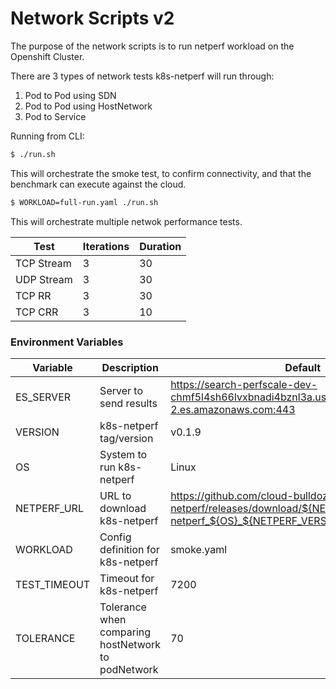 # Network Scripts v2

The purpose of the network scripts is to run netperf workload on the Openshift Cluster.

There are 3 types of network tests k8s-netperf will run through:

1. Pod to Pod using SDN
3. Pod to Pod using HostNetwork 
4. Pod to Service 

Running from CLI:

```sh
$ ./run.sh
```
This will orchestrate the smoke test, to confirm connectivity, and that the benchmark can 
execute against the cloud.

```sh
$ WORKLOAD=full-run.yaml ./run.sh
```
This will orchestrate multiple netwok performance tests. 

| Test | Iterations | Duration | 
|------|------------|----------|
|TCP Stream| 3| 30 |
|UDP Stream| 3| 30 |
|TCP RR| 3| 30 |
|TCP CRR| 3| 10 |

### Environment Variables

| Variable                | Description              | Default |
|-------------------------|--------------------------|---------|
| ES_SERVER | Server to send results | https://search-perfscale-dev-chmf5l4sh66lvxbnadi4bznl3a.us-west-2.es.amazonaws.com:443 |
| VERSION | k8s-netperf tag/version | v0.1.9 |
| OS | System to run k8s-netperf | Linux |
| NETPERF_URL | URL to download k8s-netperf | https://github.com/cloud-bulldozer/k8s-netperf/releases/download/${NETPERF_VERSION}/k8s-netperf_${OS}_${NETPERF_VERSION}_${ARCH}.tar.gz |
| WORKLOAD | Config definition for k8s-netperf | smoke.yaml |
| TEST_TIMEOUT | Timeout for k8s-netperf | 7200 |
| TOLERANCE | Tolerance when comparing hostNetwork to podNetwork | 70 |